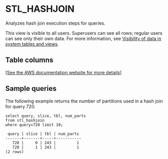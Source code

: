 # STL\_HASHJOIN<a name="r_STL_HASHJOIN"></a>

Analyzes hash join execution steps for queries\.

This view is visible to all users\. Superusers can see all rows; regular users can see only their own data\. For more information, see [Visibility of data in system tables and views](c_visibility-of-data.md)\.

## Table columns<a name="r_STL_HASHJOIN-table-columns"></a>

[\[See the AWS documentation website for more details\]](http://docs.aws.amazon.com/redshift/latest/dg/r_STL_HASHJOIN.html)

## Sample queries<a name="r_STL_HASHJOIN-sample-queries"></a>

The following example returns the number of partitions used in a hash join for query 720\. 

```
select query, slice, tbl, num_parts
from stl_hashjoin
where query=720 limit 10;
```

```
 query | slice | tbl | num_parts
-------+-------+-----+-----------
   720 |     0 | 243 |         1
   720 |     1 | 243 |         1
(2 rows)
```